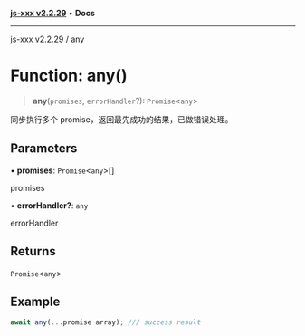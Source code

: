 [**js-xxx v2.2.29**](../README.md) • **Docs**

***

[js-xxx v2.2.29](../README.md) / any

# Function: any()

> **any**(`promises`, `errorHandler`?): `Promise`\<`any`\>

同步执行多个 promise，返回最先成功的结果，已做错误处理。

## Parameters

• **promises**: `Promise`\<`any`\>[]

promises

• **errorHandler?**: `any`

errorHandler

## Returns

`Promise`\<`any`\>

## Example

```ts
await any(...promise array); /// success result
```
